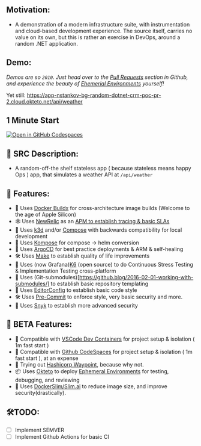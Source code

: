 ## Motivation:

-   A demonstration of a modern infrastructure suite, with instrumentation and cloud-based development experience. The source itself, carries no value on its own, but this is rather an exercise in DevOps, around a random .NET application.

## Demo:

_Demos are so `2010`. Just head over to the [Pull Requests](https://github.com/nstankov-bg/random-dotnet-crm-poc/pull/2) section in Github, and experience the beauty of [Ehemerial Environments](https://ephemeralenvironments.io/) yourself!_

Yet still: https://app-nstankov-bg-random-dotnet-crm-poc-pr-2.cloud.okteto.net/api/weather

## 1 Minute Start

[![Open in GitHub Codespaces](https://github.com/codespaces/badge.svg)](https://github.com/codespaces/new?hide_repo_select=true&ref=feature%2Fokteto-showoff&repo=609815328)

## 📜 SRC Description:

-   A random-off-the shelf stateless app ( because stateless means happy Ops ) app, that simulates a weather API at `/api/weather`

## 🚀 Features:

-   🐳 Uses [Docker Buildx](https://docs.docker.com/engine/reference/commandline/buildx/) for cross-architecture image builds (Welcome to the age of Apple Silicon)
-   🕸️ Uses [NewRelic](https://newrelic.com) as an [APM to establish tracing & basic SLAs](https://docs.newrelic.com/docs/apm/agents/net-agent/getting-started/introduction-new-relic-net/)
-   🐳 Uses [k3d](https://rancherdesktop.io) and/or [Compose](https://docs.docker.com/compose/compose-file/) with backwards compatibility for local development
-   🚀 Uses [Kompose](https://kompose.io/conversion/) for compose -> helm conversion
-   🚀 Uses [ArgoCD](https://www.youtube.com/watch?v=ffu7tGtjevU) for best practice deployments & ARM & self-healing
-   🛠️ Uses [Make](https://opensource.com/article/18/8/what-how-makefile) to establish quality of life improvements
-   🐛 Uses (now Grafana)[K6](https://k6.io/about/) (open source) to do Continuous Stress Testing & Implementation Testing cross-platform
-   🔗 Uses (Git-submodules)[https://github.blog/2016-02-01-working-with-submodules/] to establish basic repository templating
-   📝 Uses [EditorConfig](https://editorconfig.org) to establish basic code style
-   🛠️ Uses [Pre-Commit](http://pre-commit.com) to enforce style, very basic security and more.
-   🔭 Uses [Snyk](https://snyk.io) to establish more advanced security

## 🧪 BETA Features:

-   🐳 Compatible with [VSCode Dev Containers](https://code.visualstudio.com/docs/devcontainers/containers) for project setup & isolation ( 1m fast start )
-   🐳 Compatible with [Github CodeSpaces](https://github.com/features/codespaces) for project setup & isolation ( 1m fast start ), at an expense
-   🔭 Trying out [Hashicorp Waypoint](https://www.waypointproject.io), because why not.
-   📦 Uses [Okteto](https://www.okteto.com/videos/) to deploy [Ephemeral Environments](http://ephemeralenvironments.io) for testing, debugging, and reviewing
-   🐳 Uses [DockerSlim/Slim.ai](http://slim.ai) to reduce image size, and improve security(drastically).

## 🛠️TODO:

-   [ ] Implement SEMVER
-   [ ] Implement Github Actions for basic CI
